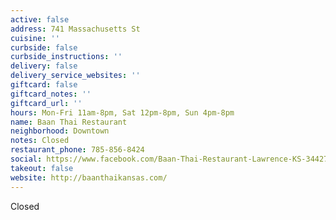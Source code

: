 ```yaml
---
active: false
address: 741 Massachusetts St
cuisine: ''
curbside: false
curbside_instructions: ''
delivery: false
delivery_service_websites: ''
giftcard: false
giftcard_notes: ''
giftcard_url: ''
hours: Mon-Fri 11am-8pm, Sat 12pm-8pm, Sun 4pm-8pm
name: Baan Thai Restaurant
neighborhood: Downtown
notes: Closed
restaurant_phone: 785-856-8424
social: https://www.facebook.com/Baan-Thai-Restaurant-Lawrence-KS-344278702411383/
takeout: false
website: http://baanthaikansas.com/
---
```


Closed